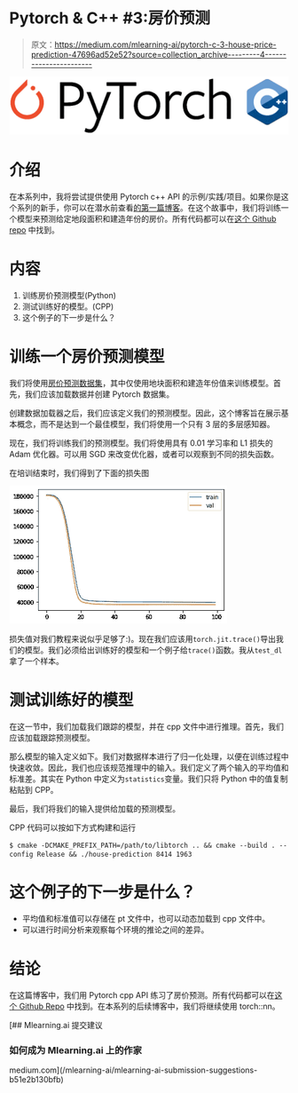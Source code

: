 # Pytorch & C++ #3:房价预测

> 原文：<https://medium.com/mlearning-ai/pytorch-c-3-house-price-prediction-47696ad52e52?source=collection_archive---------4----------------------->

![](img/2df193ef8fcb85dc3308b62b246c4add.png)

# 介绍

在本系列中，我将尝试提供使用 Pytorch c++ API 的示例/实践/项目。如果你是这个系列的新手，你可以在潜水前查看[的第一篇博客](/@yozkose3/pytorch-c-intro-b50571762162)。在这个故事中，我们将训练一个模型来预测给定地段面积和建造年份的房价。所有代码都可以在[这个 Github repo](https://github.com/EmreOzkose/pytorch_cpp) 中找到。

# 内容

1.  训练房价预测模型(Python)
2.  测试训练好的模型。(CPP)
3.  这个例子的下一步是什么？

# 训练一个房价预测模型

我们将使用[房价预测数据集](https://www.kaggle.com/competitions/house-prices-advanced-regression-techniques/data)，其中仅使用地块面积和建造年份值来训练模型。首先，我们应该加载数据并创建 Pytorch 数据集。

创建数据加载器之后，我们应该定义我们的预测模型。因此，这个博客旨在展示基本概念，而不是达到一个最佳模型，我们将使用一个只有 3 层的多层感知器。

现在，我们将训练我们的预测模型。我们将使用具有 0.01 学习率和 L1 损失的 Adam 优化器。可以用 SGD 来改变优化器，或者可以观察到不同的损失函数。

在培训结束时，我们得到了下面的损失图

![](img/e232316cf61543e1cea53cd4ace327b0.png)

损失值对我们教程来说似乎足够了:)。现在我们应该用`torch.jit.trace()`导出我们的模型。我们必须给出训练好的模型和一个例子给`trace()`函数。我从`test_dl`拿了一个样本。

# 测试训练好的模型

在这一节中，我们加载我们跟踪的模型，并在 cpp 文件中进行推理。首先，我们应该加载跟踪预测模型。

那么模型的输入定义如下。我们对数据样本进行了归一化处理，以便在训练过程中快速收敛。因此，我们也应该规范推理中的输入。我们定义了两个输入的平均值和标准差。其实在 Python 中定义为`statistics`变量。我们只将 Python 中的值复制粘贴到 CPP。

最后，我们将我们的输入提供给加载的预测模型。

CPP 代码可以按如下方式构建和运行

```
$ cmake -DCMAKE_PREFIX_PATH=/path/to/libtorch .. && cmake --build . --config Release && ./house-prediction 8414 1963
```

# 这个例子的下一步是什么？

*   平均值和标准值可以存储在 pt 文件中，也可以动态加载到 cpp 文件中。
*   可以进行时间分析来观察每个环境的推论之间的差异。

# 结论

在这篇博客中，我们用 Pytorch cpp API 练习了房价预测。所有代码都可以在[这个 Github Repo](https://github.com/EmreOzkose/pytorch_cpp) 中找到。在本系列的后续博客中，我们将继续使用 torch::nn。

[](/mlearning-ai/mlearning-ai-submission-suggestions-b51e2b130bfb) [## Mlearning.ai 提交建议

### 如何成为 Mlearning.ai 上的作家

medium.com](/mlearning-ai/mlearning-ai-submission-suggestions-b51e2b130bfb)
